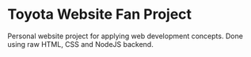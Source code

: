 # Toyota Website Fan Project

Personal website project for applying web development concepts.
Done using raw HTML, CSS and NodeJS backend.
